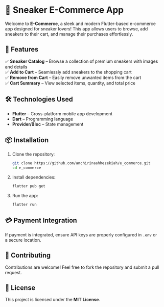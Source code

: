 # 👟 Sneaker E-Commerce App  

Welcome to **E-Commerce**, a sleek and modern Flutter-based e-commerce app designed for sneaker lovers! This app allows users to browse, add sneakers to their cart, and manage their purchases effortlessly.  

## 🚀 Features  

✅ **Sneaker Catalog** – Browse a collection of premium sneakers with images and details  
✅ **Add to Cart** – Seamlessly add sneakers to the shopping cart  
✅ **Remove from Cart** – Easily remove unwanted items from the cart  
✅ **Cart Summary** – View selected items, quantity, and total price  


## 🛠️ Technologies Used  

- **Flutter** – Cross-platform mobile app development  
- **Dart** – Programming language  
- **Provider/Bloc** – State management  


## 📦 Installation  

1. Clone the repository:  
   ```sh
   git clone https://github.com/anchirinaahhezekiah/e_commerce.git
   cd e_commerce
   ```  
2. Install dependencies:  
   ```sh
   flutter pub get
   ```  
3. Run the app:  
   ```sh
   flutter run
   ```  

## 💳 Payment Integration  

If payment is integrated, ensure API keys are properly configured in `.env` or a secure location.  

## 🤝 Contributing  

Contributions are welcome! Feel free to fork the repository and submit a pull request.  

## 📜 License  

This project is licensed under the **MIT License**.  

